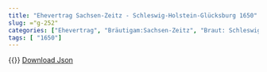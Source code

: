 ```yaml
---
title: "Ehevertrag Sachsen-Zeitz - Schleswig-Holstein-Glücksburg 1650"
slug: ="g-252"
categories: ["Ehevertrag", "Bräutigam:Sachsen-Zeitz", "Braut: Schleswig-Holstein-Glücksburg", "Eheschließung vollzogen?:Ja", "verschiedenkonfessionelle Ehe?:Nein", "Dynastie Bräutigam:Wettin (Albertiner)", "Akteur Bräutigam:Wettin (Albertiner)", "Akteur Braut:Schleswig-Holstein-Sonderburg-Glücksburg", "Textbezug?:nein", "Ständisch?:ja", "Ratifikation?:nein", "Sonstiges?:nein", "Bräutigam:Sachsen-Zeitz", "Braut: Schleswig-Holstein-Glücksburg"]
tags: [ "1650"]
---
```

<!--more-->
{{<v157>}}
[Download Json](/vertraege/vertrag-252.json)